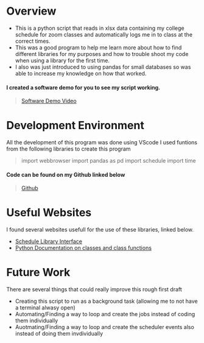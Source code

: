 # Overview

- This is a python script that reads in  xlsx data containing my college schedule for zoom classes and automatically logs me in to class at the correct times.
- This was a good program to help me learn more about how to find different libraries for my purposes and how to trouble shoot my code when using a library for the first time.
- I also was just introduced to using pandas for small databases so was able to increase my knowledge on how that worked.



#### I created a software demo for you to see my script working.
> [Software Demo Video](https://youtu.be/QfXsB_5oCIw)

# Development Environment

All the development of this program was done using VScode
I used funtions from the following libraries to create this program
> import webbrowser
import pandas as pd
import schedule
import time

#### Code can be found on my Github linked below
> [Github](https://github.com/hewentto)

# Useful Websites

I found several websites usefull for the use of these libraries, linked below.
* [Schedule Library Interface](https://schedule.readthedocs.io/en/stable/api.html)
* [Python Documentation on classes and class functions](https://docs.python.org/3/tutorial/classes.html)

# Future Work

There are several things that could really improve this rough first draft
* Creating this script to run as a background task (allowing me to not have a terminal alwasy open)
* Automating/Finding a way to loop and create the jobs instead of coding them individually
* Auotmating/Finding a way to loop and create the scheduler events also instead of doing them invdividually